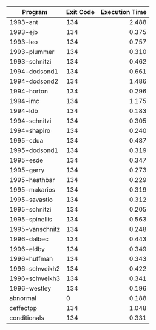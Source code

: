 | Program | Exit Code | Execution Time |
| ------- |:--------- | --------------:|
| 1993-ant | 134 | 2.488 |
| 1993-ejb | 134 | 0.375 |
| 1993-leo | 134 | 0.757 |
| 1993-plummer | 134 | 0.310 |
| 1993-schnitzi | 134 | 0.462 |
| 1994-dodsond1 | 134 | 0.661 |
| 1994-dodsond2 | 134 | 1.486 |
| 1994-horton | 134 | 0.296 |
| 1994-imc | 134 | 1.175 |
| 1994-ldb | 134 | 0.183 |
| 1994-schnitzi | 134 | 0.305 |
| 1994-shapiro | 134 | 0.240 |
| 1995-cdua | 134 | 0.487 |
| 1995-dodsond1 | 134 | 0.319 |
| 1995-esde | 134 | 0.347 |
| 1995-garry | 134 | 0.273 |
| 1995-heathbar | 134 | 0.229 |
| 1995-makarios | 134 | 0.319 |
| 1995-savastio | 134 | 0.312 |
| 1995-schnitzi | 134 | 0.205 |
| 1995-spinellis | 134 | 0.563 |
| 1995-vanschnitz | 134 | 0.248 |
| 1996-dalbec | 134 | 0.443 |
| 1996-eldby | 134 | 0.349 |
| 1996-huffman | 134 | 0.343 |
| 1996-schweikh2 | 134 | 0.422 |
| 1996-schweikh3 | 134 | 0.341 |
| 1996-westley | 134 | 0.196 |
| abnormal | 0 | 0.188 |
| ceffectpp | 134 | 1.048 |
| conditionals | 134 | 0.331 |
